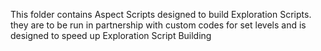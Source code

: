 This folder contains Aspect Scripts designed to build Exploration Scripts.
they are to be run in partnership with custom codes for set levels and is designed to speed up Exploration Script Building
